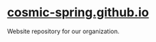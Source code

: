 # [cosmic-spring.github.io](https://cosmic-spring.github.io)
Website repository for our organization.
